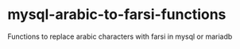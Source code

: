 # mysql-arabic-to-farsi-functions
Functions to replace arabic characters with farsi in mysql or mariadb
